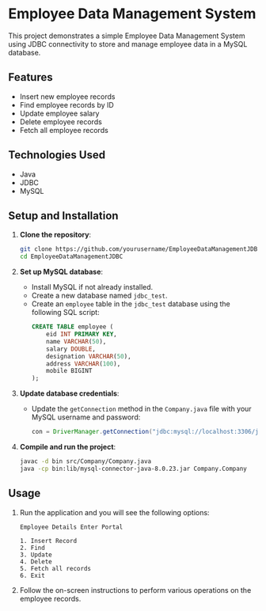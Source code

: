 # Employee Data Management System

This project demonstrates a simple Employee Data Management System using JDBC connectivity to store and manage employee data in a MySQL database.

## Features

- Insert new employee records
- Find employee records by ID
- Update employee salary
- Delete employee records
- Fetch all employee records

## Technologies Used

- Java
- JDBC
- MySQL

## Setup and Installation

1. **Clone the repository**:
    ```bash
    git clone https://github.com/yourusername/EmployeeDataManagementJDBC.git
    cd EmployeeDataManagementJDBC
    ```

2. **Set up MySQL database**:
    - Install MySQL if not already installed.
    - Create a new database named `jdbc_test`.
    - Create an `employee` table in the `jdbc_test` database using the following SQL script:
      ```sql
      CREATE TABLE employee (
          eid INT PRIMARY KEY,
          name VARCHAR(50),
          salary DOUBLE,
          designation VARCHAR(50),
          address VARCHAR(100),
          mobile BIGINT
      );
      ```

3. **Update database credentials**:
    - Update the `getConnection` method in the `Company.java` file with your MySQL username and password:
      ```java
      con = DriverManager.getConnection("jdbc:mysql://localhost:3306/jdbc_test?user=yourusername&password=yourpassword");
      ```

4. **Compile and run the project**:
    ```bash
    javac -d bin src/Company/Company.java
    java -cp bin:lib/mysql-connector-java-8.0.23.jar Company.Company
    ```

## Usage

1. Run the application and you will see the following options:
    ```
    Employee Details Enter Portal

    1. Insert Record
    2. Find
    3. Update
    4. Delete
    5. Fetch all records
    6. Exit
    ```

2. Follow the on-screen instructions to perform various operations on the employee records.
